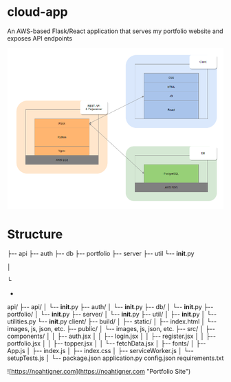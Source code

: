 # cloud-app
An AWS-based Flask/React application that serves my portfolio website and exposes API endpoints

![Software Architecture](stack.PNG "Software Architecture")

# Structure

├-- api
├-- auth
├-- db
├-- portfolio
├-- server
├-- util
└-- __init__.py

│

└

-

api/
├-- api/
│	└-- __init__.py
├-- auth/
│	└-- __init__.py
├-- db/
│	└-- __init__.py
├-- portfolio/
│	└-- __init__.py
├-- server/
│	└-- __init__.py
├-- util/
│	├-- __init__.py
│	└-- utilities.py
└-- __init__.py
client/
├-- build/
│	├-- static/
│	├-- index.html
│	└-- images, js, json, etc.
├-- public/
│	└-- images, js, json, etc.
├-- src/
│	├-- components/
│	│	├-- auth.jsx
│	│	├-- login.jsx
│	│	├-- register.jsx
│	│	├-- portfolio.jsx
│	│	├-- topper.jsx
│	│	└-- fetchData.jsx
│	├-- fonts/
│	├-- App.js
│	├-- index.js
│	├-- index.css
│	├-- serviceWorker.js
│	└-- setupTests.js
│	└-- package.json
application.py
config.json
requirements.txt

![https://noahtigner.com](https://noahtigner.com "Portfolio Site")
